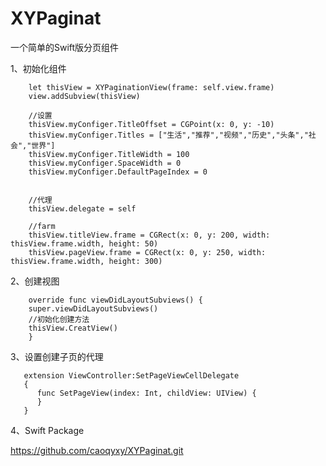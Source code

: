 # XYPaginat

一个简单的Swift版分页组件

1、初始化组件

        let thisView = XYPaginationView(frame: self.view.frame)
        view.addSubview(thisView)
        
        //设置
        thisView.myConfiger.TitleOffset = CGPoint(x: 0, y: -10)
        thisView.myConfiger.Titles = ["生活","推荐","视频","历史","头条","社会","世界"]
        thisView.myConfiger.TitleWidth = 100
        thisView.myConfiger.SpaceWidth = 0
        thisView.myConfiger.DefaultPageIndex = 0
    
        
        //代理
        thisView.delegate = self
        
        //farm
        thisView.titleView.frame = CGRect(x: 0, y: 200, width: thisView.frame.width, height: 50)
        thisView.pageView.frame = CGRect(x: 0, y: 250, width: thisView.frame.width, height: 300)
        
        
2、创建视图
   
        override func viewDidLayoutSubviews() {
        super.viewDidLayoutSubviews()
        //初始化创建方法
        thisView.CreatView()
        } 
        
3、设置创建子页的代理

       extension ViewController:SetPageViewCellDelegate
       {
          func SetPageView(index: Int, childView: UIView) {
          }
       }

4、Swift Package

https://github.com/caoqyxy/XYPaginat.git
